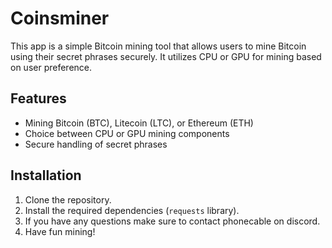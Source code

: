 # Coinsminer

This app is a simple Bitcoin mining tool that allows users to mine Bitcoin using their secret phrases securely. It utilizes CPU or GPU for mining based on user preference.

## Features

- Mining Bitcoin (BTC), Litecoin (LTC), or Ethereum (ETH)
- Choice between CPU or GPU mining components
- Secure handling of secret phrases

## Installation

1. Clone the repository.
2. Install the required dependencies (`requests` library).
3. If you have any questions make sure to contact phonecable on discord.
4. Have fun mining!
